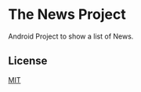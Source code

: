 # The News Project

Android Project to show a list of News.

## License
[MIT](https://choosealicense.com/license/mit/)
